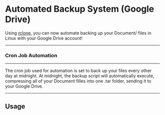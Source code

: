 # Automated Backup System (Google Drive)
Using [rclone](https://rclone.org), you can now automate backing up your Document/ files in Linux with your Google Drive account!
___
### Cron Job Automation
___
The cron job used for automation is set to back up your files every other day at midnight. At midnight, the backup script will automatically execute, compressing
all of your Document filles into one .tar folder, sending it to your Google Drive.

___
## Usage

